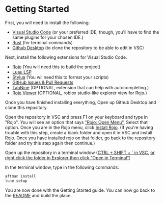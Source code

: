 
# Getting Started

First, you will need to install the following:
- [Visual Studio Code](https://code.visualstudio.com/) (or your preferred IDE, though, you'll have to find the same plugins for your chosen IDE.)
- [Rust](https://www.rust-lang.org/) (for terminal commands)
- [Github Desktop](https://desktop.github.com/) (to clone the repository to be able to edit in VSC)


Next, install the following extensions for Visual Studio Code.
- [Rojo](https://marketplace.visualstudio.com/items?itemName=evaera.vscode-rojo) (You will need this to build the project)
- [Luau LSP](https://marketplace.visualstudio.com/items?itemName=JohnnyMorganz.luau-lsp)
- [Stylua](https://marketplace.visualstudio.com/items?itemName=JohnnyMorganz.stylua) (You wil need this to format your scripts)
- [GitHub Issues & Pull Requests](https://marketplace.visualstudio.com/items?itemName=GitHub.vscode-pull-request-github)
- [TabNine](https://marketplace.visualstudio.com/items?itemName=TabNine.tabnine-vscode) (OPTIONAL, extension that can help with autocompleting.)
- [Rojo Viewer](https://marketplace.visualstudio.com/items?itemName=filiptibell.rojo-viewer) (OPTIONAL, roblox studio-like explorer view for Rojo.)

Once you have finished installing everything, Open up Github Desktop and clone this repository.

Open the repository in VSC and press F1 on your keyboard and type in "Rojo". 
You will see an option that says ["Rojo: Open Menu"](https://imgur.com/a/nCwNQ3O), Select that option. 
Once you are in the Rojo menu, click [Install Rojo](https://imgur.com/a/wHIT5bO).
(If you're having trouble with this step, create a blank folder and open it in VSC and install Rojo. Once you have installed rojo on that folder, go back to the repository folder and try this step again then continue.)

Open up the repository in a terminal window ([CTRL + SHIFT + ` in VSC](https://imgur.com/a/MDQcRLu), [or right click the folder in Explorer then click "Open in Terminal"](https://imgur.com/a/u1KzvLe))

In the terminal window, type in the following commands:
```bash
aftman install
lune setup
```



You are now done with the Getting Started guide. You can now go back to the [README](./README.md) and build the place.